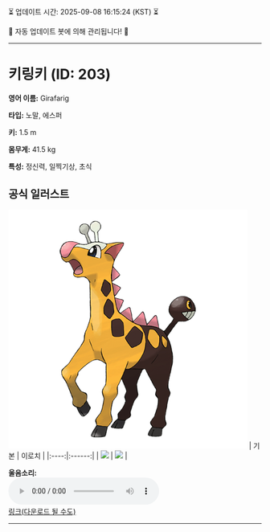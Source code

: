 
⏳ 업데이트 시간: 2025-09-08 16:15:24 (KST) ⏳

🤖 자동 업데이트 봇에 의해 관리됩니다! 🤖

---

# 키링키 (ID: 203)
**영어 이름:** Girafarig

**타입:** 노말, 에스퍼

**키:** 1.5 m

**몸무게:** 41.5 kg

**특성:** 정신력, 일찍기상, 초식

## 공식 일러스트
![](https://raw.githubusercontent.com/PokeAPI/sprites/master/sprites/pokemon/other/official-artwork/203.png)
| 기본 | 이로치 |
|:----:|:------:|
| <img src="http://play.pokemonshowdown.com/sprites/ani/girafarig.gif" width="200"> | <img src="http://play.pokemonshowdown.com/sprites/ani-shiny/girafarig.gif" width="200"> |

**울음소리:**<br><audio controls src="https://raw.githubusercontent.com/PokeAPI/cries/main/cries/pokemon/latest/203.ogg"></audio><br> [링크(다운로드 될 수도)](https://raw.githubusercontent.com/PokeAPI/cries/main/cries/pokemon/latest/203.ogg)


---
